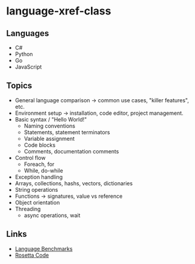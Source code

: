 # language-xref-class

## Languages

* C#
* Python
* Go
* JavaScript

## Topics

* General language comparison -> common use cases, "killer features", etc.
* Environment setup -> installation, code editor, project management.
* Basic syntax / "Hello World!"
	* Naming conventions
	* Statements, statement terminators
	* Variable assignment
	* Code blocks
	* Comments, documentation comments
* Control flow
	* Foreach, for
	* While, do-while
* Exception handling
* Arrays, collections, hashs, vectors, dictionaries
* String operations
* Functions -> signatures, value vs reference
* Object orientation
* Threading
	* async operations, wait

## Links

* [Language Benchmarks](https://benchmarksgame-team.pages.debian.net/benchmarksgame/)
* [Rosetta Code](https://rosettacode.org/wiki/Rosetta_Code)
